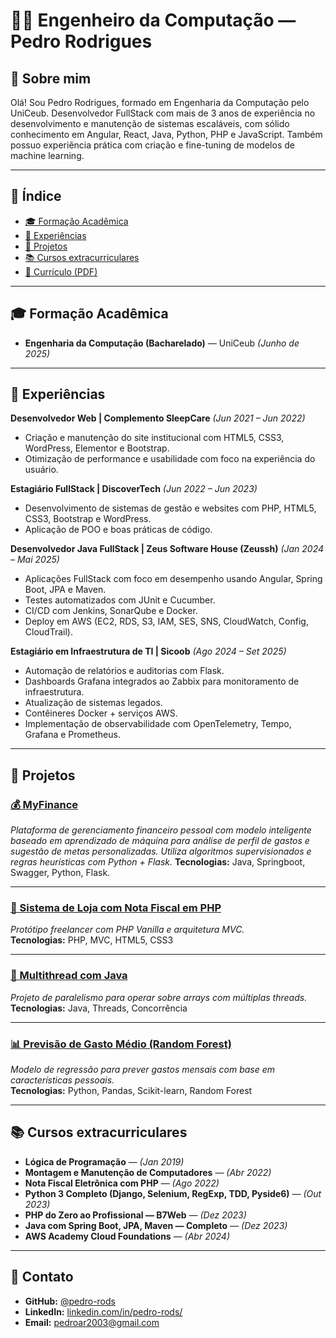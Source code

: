 # 👨‍💻 Engenheiro da Computação — Pedro Rodrigues

## 📌 Sobre mim

Olá! Sou Pedro Rodrigues, formado em Engenharia da Computação pelo UniCeub. Desenvolvedor FullStack com mais de 3 anos de experiência no desenvolvimento e manutenção de sistemas escaláveis, com sólido conhecimento em Angular, React, Java, Python, PHP e JavaScript. Também possuo experiência prática com criação e fine-tuning de modelos de machine learning.

---

## 📑 Índice

- [🎓 Formação Acadêmica](#-formação-acadêmica)
- [💼 Experiências](#-experiências)
- [🧪 Projetos](#-projetos)
- [📚 Cursos extracurriculares](#-cursos-extracurriculares)
- [📄 Currículo (PDF)](/assets/curriculo.pdf) 

---

## 🎓 Formação Acadêmica

- **Engenharia da Computação (Bacharelado)** — UniCeub _(Junho de 2025)_

---

## 💼 Experiências

**Desenvolvedor Web | Complemento SleepCare** _(Jun 2021 – Jun 2022)_
- Criação e manutenção do site institucional com HTML5, CSS3, WordPress, Elementor e Bootstrap.
- Otimização de performance e usabilidade com foco na experiência do usuário.

**Estagiário FullStack | DiscoverTech** _(Jun 2022 – Jun 2023)_
- Desenvolvimento de sistemas de gestão e websites com PHP, HTML5, CSS3, Bootstrap e WordPress.
- Aplicação de POO e boas práticas de código.

**Desenvolvedor Java FullStack | Zeus Software House (Zeussh)** _(Jan 2024 – Mai 2025)_
- Aplicações FullStack com foco em desempenho usando Angular, Spring Boot, JPA e Maven.
- Testes automatizados com JUnit e Cucumber.
- CI/CD com Jenkins, SonarQube e Docker.
- Deploy em AWS (EC2, RDS, S3, IAM, SES, SNS, CloudWatch, Config, CloudTrail).

**Estagiário em Infraestrutura de TI | Sicoob** _(Ago 2024 – Set 2025)_
- Automação de relatórios e auditorias com Flask.
- Dashboards Grafana integrados ao Zabbix para monitoramento de infraestrutura.
- Atualização de sistemas legados.
- Contêineres Docker + serviços AWS.
- Implementação de observabilidade com OpenTelemetry, Tempo, Grafana e Prometheus.

---

## 🧪 Projetos

### [💰 MyFinance](https://github.com/pedro-rods/myFinance)  
_Plataforma de gerenciamento financeiro pessoal com modelo inteligente baseado em aprendizado de máquina para análise de perfil de gastos e sugestão de metas personalizadas. Utiliza algoritmos supervisionados e regras heurísticas com Python + Flask._
**Tecnologias:** Java, Springboot, Swagger, Python, Flask.

---

### [🧾 Sistema de Loja com Nota Fiscal em PHP](https://github.com/pedro-rods/Prototipo-nfephp)  
_Protótipo freelancer com PHP Vanilla e arquitetura MVC._  
**Tecnologias:** PHP, MVC, HTML5, CSS3

---

### [🔀 Multithread com Java](https://github.com/pedro-rods/Trabalho-java)  
_Projeto de paralelismo para operar sobre arrays com múltiplas threads._  
**Tecnologias:** Java, Threads, Concorrência

---

### [📊 Previsão de Gasto Médio (Random Forest)](https://github.com/pedro-rods/Projeto-dados-python)  
_Modelo de regressão para prever gastos mensais com base em características pessoais._  
**Tecnologias:** Python, Pandas, Scikit-learn, Random Forest

---

## 📚 Cursos extracurriculares

- **Lógica de Programação** — _(Jan 2019)_
- **Montagem e Manutenção de Computadores** — _(Abr 2022)_
- **Nota Fiscal Eletrônica com PHP** — _(Ago 2022)_
- **Python 3 Completo (Django, Selenium, RegExp, TDD, Pyside6)** — _(Out 2023)_
- **PHP do Zero ao Profissional — B7Web** — _(Dez 2023)_
- **Java com Spring Boot, JPA, Maven — Completo** — _(Dez 2023)_
- **AWS Academy Cloud Foundations** — _(Abr 2024)_

---

## 🔗 Contato

- **GitHub:** [@pedro-rods](https://github.com/pedro-rods)
- **LinkedIn:** [linkedin.com/in/pedro-rods/](https://www.linkedin.com/in/pedro-rods/)
- **Email:** pedroar2003@gmail.com
